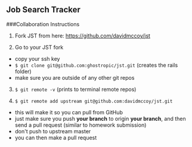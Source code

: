 ## Job Search Tracker

###Collaboration Instructions

1. Fork JST from here: https://github.com/davidmccoy/jst

2. Go to your JST fork
  * copy your ssh key
  * ```$ git clone git@github.com:ghostropic/jst.git``` (creates the rails folder)
  * make sure you are outside of any other git repos

3. ```$ git remote -v``` (prints to terminal remote repos)

4. ```$ git remote add upstream git@github.com:davidmccoy/jst.git```
  * this will make it so you can pull from GitHub
  * just make sure you push __your branch__ to origin __your branch__, and then send a pull request (similar to homework submission)
  * don't push to upstream master
  * you can then make a pull request
